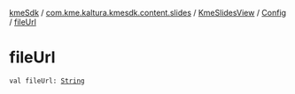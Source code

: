 [kmeSdk](../../../index.md) / [com.kme.kaltura.kmesdk.content.slides](../../index.md) / [KmeSlidesView](../index.md) / [Config](index.md) / [fileUrl](./file-url.md)

# fileUrl

`val fileUrl: `[`String`](https://kotlinlang.org/api/latest/jvm/stdlib/kotlin/-string/index.html)